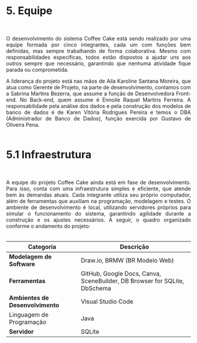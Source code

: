 # 5. Equipe

<br>

<p align="justify">O desenvolvimento do sistema Coffee Cake está sendo realizado por uma equipe formada por cinco integrantes, cada um com funções bem definidas, mas sempre trabalhando de forma colaborativa. Mesmo com responsabilidades específicas, todos estão dispostos a ajudar uns aos outros sempre que necessário, garantindo que nenhuma atividade fique parada ou comprometida.
<p align="justify">A liderança do projeto está nas mãos de Aila Karoline Santana Moreira, que atua como Gerente de Projeto, na parte de desenvolvimento, contamos com a Sabrina Martins Bezerra, que assume a função de Desenvolvedora Front-end. 
No Back-end, quem assume é Ennoile Raquel Martins Ferreira. A responsabilidade pela análise dos dados e pela construção dos modelos de banco de dados é de Karen Vitória Rodrigues Pereira e temos o DBA (Administrador de Banco de Dados), função exercida por Gustavo de Oliveira Pena. 

<br>
<br>

# 5.1 Infraestrutura
<br>

<p align="justify">A equipe do projeto Coffee Cake ainda está em fase de desenvolvimento. Para isso, conta com uma infraestrutura simples e eficiente, que atende bem às demandas atuais. Cada integrante utiliza seu próprio computador, além de ferramentas que auxiliam na programação, modelagem e testes. O ambiente de desenvolvimento é local, utilizando servidores próprios para simular o funcionamento do sistema, garantindo agilidade durante a construção e os ajustes necessários. A seguir, o quadro organizado conforme o andamento do projeto:

<br>
<br>

| Categoria                     | Descrição                                   |
|-------------------------------|----------------------------------------------|
| **Modelagem de Software** | Draw.io, BRMW (BR Modelo Web)|
| **Ferramentas**   | GitHub, Google Docs, Canva, SceneBuilder, DB Browser for SQLite, DbSchema|
| **Ambientes de Desenvolvimento** | Visual Studio Code|
|Linguagem de Programação|Java|
| **Servidor**                  | SQLite                                 |

<br>
